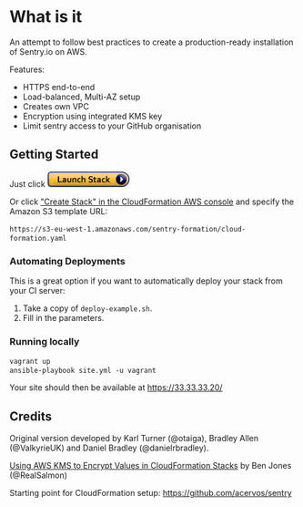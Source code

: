 # What is it

An attempt to follow best practices to create a production-ready installation of Sentry.io on AWS.

Features:
- HTTPS end-to-end
- Load-balanced, Multi-AZ setup
- Creates own VPC
- Encryption using integrated KMS key
- Limit sentry access to your GitHub organisation

## Getting Started

Just click [![Launch Stack](launch-stack.png)](https://console.aws.amazon.com/cloudformation/home#/stacks/new?stackName=sentry&templateURL=https:%2F%2Fs3-eu-west-1.amazonaws.com%2Fsentry-formation%2Fcloud-formation.yaml)

Or click ["Create Stack" in the CloudFormation AWS console](https://console.aws.amazon.com/cloudformation/home?#/stacks/new) and specify the Amazon S3 template URL:

```
https://s3-eu-west-1.amazonaws.com/sentry-formation/cloud-formation.yaml
```

### Automating Deployments

This is a great option if you want to automatically deploy your stack from your CI server:

1. Take a copy of `deploy-example.sh`.
2. Fill in the parameters.

### Running locally

```
vagrant up
ansible-playbook site.yml -u vagrant
```

Your site should then be available at https://33.33.33.20/

## Credits

Original version developed by Karl Turner (@otaiga), Bradley Allen (@ValkyrieUK) and Daniel Bradley (@danielrbradley).

[Using AWS KMS to Encrypt Values in CloudFormation Stacks](https://ben.fogbutter.com/2016/02/22/using-kms-to-encrypt-cloud-formation-values.html) by Ben Jones (@RealSalmon)

Starting point for CloudFormation setup: https://github.com/acervos/sentry
